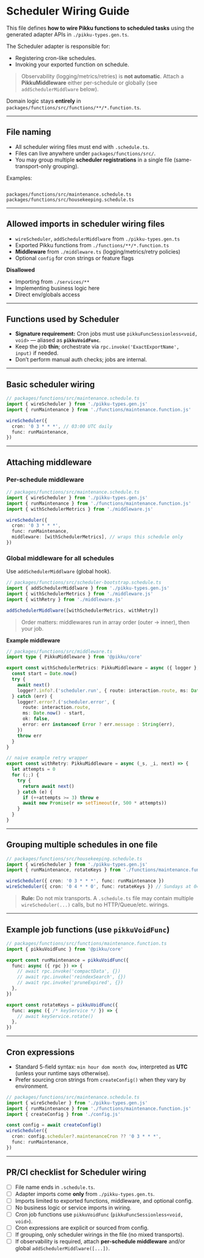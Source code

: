 # Scheduler Wiring Guide

This file defines **how to wire Pikku functions to scheduled tasks** using the generated adapter APIs in `./pikku-types.gen.ts`.

The Scheduler adapter is responsible for:
- Registering cron-like schedules.
- Invoking your exported function on schedule.

> Observability (logging/metrics/retries) is **not automatic**. Attach a **PikkuMiddleware** either per-schedule or globally (see `addSchedulerMiddlware` below).

Domain logic stays **entirely** in `packages/functions/src/functions/**/*.function.ts`.

---

## File naming

- All scheduler wiring files must end with `.schedule.ts`.
- Files can live anywhere under `packages/functions/src/`.
- You may group multiple **scheduler registrations** in a single file (same-transport-only grouping).

Examples:
```

packages/functions/src/maintenance.schedule.ts
packages/functions/src/housekeeping.schedule.ts

````

---

## Allowed imports in scheduler wiring files

- `wireScheduler`, `addSchedulerMiddlware` from `./pikku-types.gen.ts`
- Exported Pikku functions from `./functions/**/*.function.ts`
- **Middleware** from `./middleware.ts` (logging/metrics/retry policies)
- Optional `config` for cron strings or feature flags

**Disallowed**
- Importing from `./services/**`
- Implementing business logic here
- Direct env/globals access

---

## Functions used by Scheduler

- **Signature requirement:** Cron jobs must use `pikkuFuncSessionless<void, void>` — aliased as **`pikkuVoidFunc`**.
- Keep the job **thin**; orchestrate via `rpc.invoke('ExactExportName', input)` if needed.
- Don’t perform manual auth checks; jobs are internal.

---

## Basic scheduler wiring

```ts
// packages/functions/src/maintenance.schedule.ts
import { wireScheduler } from './pikku-types.gen.js'
import { runMaintenance } from './functions/maintenance.function.js'

wireScheduler({
  cron: '0 3 * * *', // 03:00 UTC daily
  func: runMaintenance,
})
````

---

## Attaching middleware

### Per-schedule middleware

```ts
// packages/functions/src/maintenance.schedule.ts
import { wireScheduler } from './pikku-types.gen.js'
import { runMaintenance } from './functions/maintenance.function.js'
import { withSchedulerMetrics } from './middleware.js'

wireScheduler({
  cron: '0 3 * * *',
  func: runMaintenance,
  middleware: [withSchedulerMetrics], // wraps this schedule only
})
```

### Global middleware for all schedules

Use `addSchedulerMiddlware` (global hook).

```ts
// packages/functions/src/scheduler-bootstrap.schedule.ts
import { addSchedulerMiddlware } from './pikku-types.gen.js'
import { withSchedulerMetrics } from './middleware.js'
import { withRetry } from './middleware.js'

addSchedulerMiddlware([withSchedulerMetrics, withRetry])
```

> Order matters: middlewares run in array order (outer → inner), then your job.

**Example middleware**

```ts
// packages/functions/src/middleware.ts
import type { PikkuMiddleware } from '@pikku/core'

export const withSchedulerMetrics: PikkuMiddleware = async ({ logger }, interaction, next) => {
  const start = Date.now()
  try {
    await next()
    logger?.info?.('scheduler.run', { route: interaction.route, ms: Date.now() - start, ok: true })
  } catch (err) {
    logger?.error?.('scheduler.error', {
      route: interaction.route,
      ms: Date.now() - start,
      ok: false,
      error: err instanceof Error ? err.message : String(err),
    })
    throw err
  }
}

// naive example retry wrapper
export const withRetry: PikkuMiddleware = async (_s, _i, next) => {
  let attempts = 0
  for (;;) {
    try {
      return await next()
    } catch (e) {
      if (++attempts >= 3) throw e
      await new Promise(r => setTimeout(r, 500 * attempts))
    }
  }
}
```

---

## Grouping multiple schedules in one file

```ts
// packages/functions/src/housekeeping.schedule.ts
import { wireScheduler } from './pikku-types.gen.js'
import { runMaintenance, rotateKeys } from './functions/maintenance.function.js'

wireScheduler({ cron: '0 3 * * *', func: runMaintenance })
wireScheduler({ cron: '0 4 * * 0', func: rotateKeys }) // Sundays at 04:00 UTC
```

> **Rule:** Do not mix transports. A `.schedule.ts` file may contain multiple `wireScheduler(...)` calls, but no HTTP/Queue/etc. wirings.

---

## Example job functions (use `pikkuVoidFunc`)

```ts
// packages/functions/src/functions/maintenance.function.ts
import { pikkuVoidFunc } from '@pikku/core'

export const runMaintenance = pikkuVoidFunc({
  func: async ({ rpc }) => {
    // await rpc.invoke('compactData', {})
    // await rpc.invoke('reindexSearch', {})
    // await rpc.invoke('pruneExpired', {})
  },
})

export const rotateKeys = pikkuVoidFunc({
  func: async ({ /* keyService */ }) => {
    // await keyService.rotate()
  },
})
```

---

## Cron expressions

* Standard 5-field syntax: `min hour dom month dow`, interpreted as **UTC** (unless your runtime says otherwise).
* Prefer sourcing cron strings from `createConfig()` when they vary by environment.

```ts
// packages/functions/src/maintenance.schedule.ts
import { wireScheduler } from './pikku-types.gen.js'
import { runMaintenance } from './functions/maintenance.function.js'
import { createConfig } from './config.js'

const config = await createConfig()
wireScheduler({
  cron: config.scheduler?.maintenanceCron ?? '0 3 * * *',
  func: runMaintenance,
})
```

---

## PR/CI checklist for Scheduler wiring

* [ ] File name ends in `.schedule.ts`.
* [ ] Adapter imports come **only** from `./pikku-types.gen.ts`.
* [ ] Imports limited to exported functions, middleware, and optional config.
* [ ] No business logic or service imports in wiring.
* [ ] Cron job functions use `pikkuVoidFunc` (`pikkuFuncSessionless<void, void>`).
* [ ] Cron expressions are explicit or sourced from config.
* [ ] If grouping, only scheduler wirings in the file (no mixed transports).
* [ ] If observability is required, attach **per-schedule middleware** and/or global `addSchedulerMiddlware([...])`.

